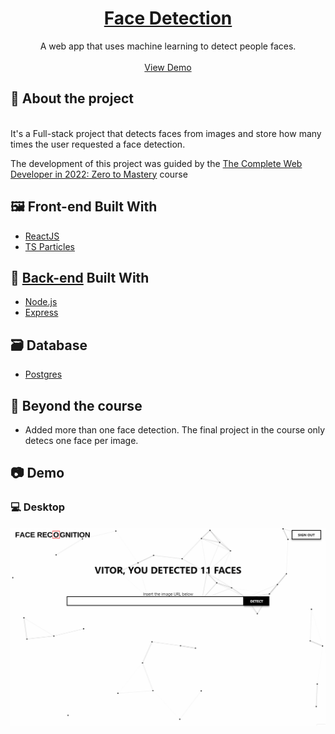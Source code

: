 <p align="center">
  <a href="https://silvavitor-face-detection.herokuapp.com/">
    <h1 align="center">Face Detection</h1>
  </a>
  
  <p align="center">
    A web app that uses machine learning to detect people faces.
    <br /><br />
    <a href="https://silvavitor-face-detection.herokuapp.com/">View Demo</a>
  </p>
</p>

## :mag_right: About the project
<br/>
It's a Full-stack project that detects faces from images and store how many times the user requested a face detection. 

The development of this project was guided by the [The Complete Web Developer in 2022: Zero to Mastery](https://www.udemy.com/course/the-complete-web-developer-zero-to-mastery/) course

## :framed_picture: Front-end Built With
* [ReactJS](https://reactjs.org/)
* [TS Particles](https://particles.js.org/)

## :jigsaw: [Back-end](https://github.com/silvavitor/face-detection-api/) Built With
* [Node.js](https://nodejs.org/)
* [Express](https://expressjs.com/)

## :card_file_box: Database
* [Postgres](https://www.postgresql.org/)  
  
## :rocket: Beyond the course
* Added more than one face detection. The final project in the course only detecs one face per image. 
   
## :camera: Demo

### :computer: Desktop

<div align="center">
    <img src="./assets/demo.gif" alt="demo-web" heigth="300">
</div>
